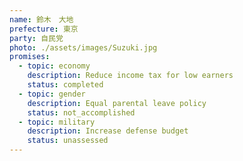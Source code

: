 ```yaml
---
name: 鈴木　大地
prefecture: 東京
party: 自民党
photo: ./assets/images/Suzuki.jpg
promises:
  - topic: economy
    description: Reduce income tax for low earners
    status: completed
  - topic: gender
    description: Equal parental leave policy
    status: not_accomplished
  - topic: military
    description: Increase defense budget
    status: unassessed
---
```



